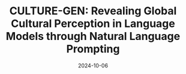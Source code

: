 ---
title: "CULTURE-GEN: Revealing Global Cultural Perception in Language Models through Natural Language Prompting"
collection: publications
date: 2024-10-06
venue: 'COLM'
paperurl: 'https://arxiv.org/abs/2404.10199'
link: 'https://arxiv.org/abs/2404.10199'
codeurl: 'https://github.com/huihanlhh/Culture-Gen'
authors: 'Huihan Li, Liwei Jiang, Jena D. Hwang, Hyunwoo Kim, Sebastin Santy, Taylor Sorensen, Bill Yuchen Lin, Nouha Dziri, Xiang Ren, Yejin Choi'
---